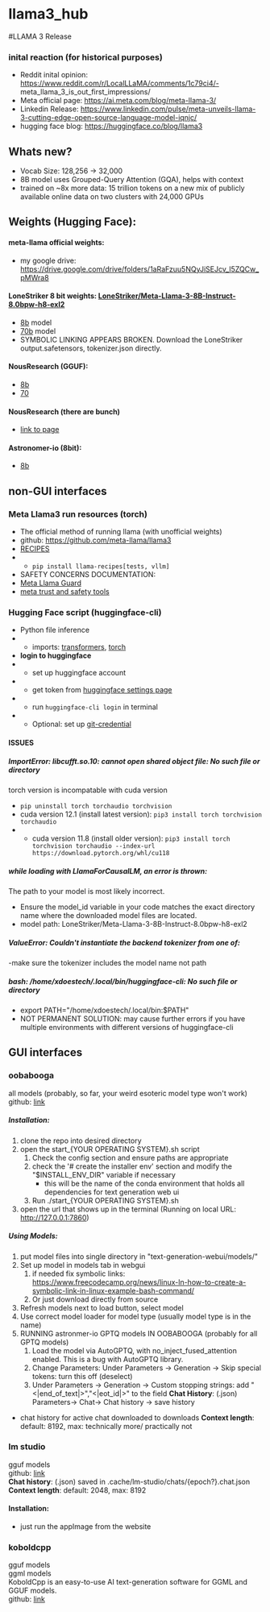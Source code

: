 # llama3_hub
#LLAMA 3 Release 
### inital reaction (for historical purposes)
- Reddit inital opinion: https://www.reddit.com/r/LocalLLaMA/comments/1c79ci4/- meta_llama_3_is_out_first_impressions/
- Meta official page: https://ai.meta.com/blog/meta-llama-3/ 
- Linkedin Release: https://www.linkedin.com/pulse/meta-unveils-llama-3-cutting-edge-open-source-language-model-iqnjc/
- hugging face blog: https://huggingface.co/blog/llama3

## Whats new?
* Vocab Size: 128,256 -> 32,000
* 8B model uses Grouped-Query Attention (GQA), helps with context
* trained on ~8x more data: 15 trillion tokens on a new mix of publicly available online data on two clusters with 24,000 GPUs
## Weights (Hugging Face):
#### meta-llama official weights: 
- my google drive: https://drive.google.com/drive/folders/1aRaFzuu5NQyJiSEJcv_I5ZQCw_pMWra8
#### LoneStriker 8 bit weights: [LoneStriker/Meta-Llama-3-8B-Instruct-8.0bpw-h8-exl2](https://huggingface.co/LoneStriker/Meta-Llama-3-8B-Instruct-8.0bpw-h8-exl2/discussions/1) 
- [8b](https://huggingface.co/LoneStriker/Meta-Llama-3-8B-Instruct-8.0bpw-h8-exl2) model
- [70b](https://huggingface.co/LoneStriker/Meta-Llama-3-70B-Instruct-2.25bpw-h6-exl2) model
- SYMBOLIC LINKING APPEARS BROKEN. Download the LoneStriker output.safetensors, tokenizer.json directly. 
#### NousResearch (GGUF): 
- [8b](https://huggingface.co/NousResearch/Meta-Llama-3-8B-Instruct-GGUF)
- [70](https://huggingface.co/NousResearch/Meta-Llama-3-70B-Instruct-GGUF)
#### NousResearch (there are bunch)
- [link to page](https://huggingface.co/NousResearch)
#### Astronomer-io (8bit):
- [8b](https://huggingface.co/astronomer-io/Llama-3-8B-Instruct-GPTQ-8-Bit/tree/main)

## non-GUI interfaces
### Meta Llama3 run resources (torch)
- The official method of running llama (with unofficial weights)
- github: https://github.com/meta-llama/llama3
- [RECIPES](https://github.com/meta-llama/llama-recipes)
- - `pip install llama-recipes[tests, vllm]`
- SAFETY CONCERNS DOCUMENTATION:
- [Meta Llama Guard](https://github.com/meta-llama/llama-recipes/tree/main/recipes/responsible_ai)
- [meta trust and safety tools](https://llama.meta.com/trust-and-safety/)

### Hugging Face script (huggingface-cli)
- Python file inference
- - imports: [transformers](https://pypi.org/project/transformers/), [torch](https://pypi.org/project/torch/)
- **login to huggingface**
- - set up huggingface account
- - get token from [huggingface settings page](https://huggingface.co/settings/tokens)
- - run `huggingface-cli login` in terminal
- - Optional: set up [git-credential](https://git-scm.com/book/en/v2/Git-Tools-Credential-Storage)

#### ISSUES
##### **ImportError: libcufft.so.10: cannot open shared object file: No such file or directory**
torch version is incompatable with cuda version
- `pip uninstall torch torchaudio torchvision`
- cuda version 12.1 (install latest version): `pip3 install torch torchvision torchaudio`
- - cuda version 11.8 (install older version): `pip3 install torch torchvision torchaudio --index-url https://download.pytorch.org/whl/cu118`
##### **while loading with LlamaForCausalLM, an error is thrown:**
The path to your model is most likely incorrect. 
- Ensure the model_id variable in your code matches the exact directory name where the downloaded model files are located.
- model path: LoneStriker/Meta-Llama-3-8B-Instruct-8.0bpw-h8-exl2
##### **ValueError: Couldn't instantiate the backend tokenizer from one of:**
-make sure the tokenizer includes the model name not path
##### **bash: /home/xdoestech/.local/bin/huggingface-cli: No such file or directory**
- export PATH="/home/xdoestech/.local/bin:$PATH"
- NOT PERMANENT SOLUTION: may cause further errors if you have multiple environments with different versions of huggingface-cli

## GUI interfaces
### oobabooga
all models (probably, so far, your weird esoteric model type won't work)<br>
github: [link](https://github.com/oobabooga/text-generation-webui)
##### Installation: 
1. clone the repo into desired directory
2. open the start_{YOUR OPERATING SYSTEM}.sh script
    1. Check the config section and ensure paths are appropriate
    2. check the '# create the installer env' section and modify the "$INSTALL_ENV_DIR" variable if necessary
       - this will be the name of the conda environment that holds all dependencies for text generation web ui
    3.  Run ./start_{YOUR OPERATING SYSTEM}.sh
3. open the url that shows up in the terminal (Running on local URL:  http://127.0.0.1:7860)
##### Using Models: 
1. put model files into single directory in "text-generation-webui/models/"
2. Set up model in models tab in webgui 
    1. if needed fix symbolic links: https://www.freecodecamp.org/news/linux-ln-how-to-create-a-symbolic-link-in-linux-example-bash-command/
    2. Or just download directly from source
3. Refresh models next to load button, select model
4. Use correct model loader for model type (usually model type is in the name)
5. RUNNING astronmer-io GPTQ models IN OOBABOOGA (probably for all GPTQ models)
    1. Load the model via AutoGPTQ, with no_inject_fused_attention enabled. This is a bug with AutoGPTQ library.
    2. Change Parameters: Under Parameters -> Generation -> Skip special tokens: turn this off (deselect)
    3. Under Parameters -> Generation -> Custom stopping strings: add "<|end_of_text|>","<|eot_id|>" to the field
**Chat History**: (.json) Parameters-> Chat-> Chat history -> save history
- chat history for active chat downloaded to downloads
**Context length**: default: 8192, max: technically more/ practically not
### lm studio
gguf models<br>
github: [link](https://lmstudio.ai/)<br>
**Chat history**: (.json) saved in .cache/lm-studio/chats/{epoch?}.chat.json
**Context length**: default: 2048, max: 8192
#### Installation: 
- just run the appImage from the website
### koboldcpp
gguf models<br>ggml models<br>
KoboldCpp is an easy-to-use AI text-generation software for GGML and GGUF models.<br>
github: [link](https://github.com/LostRuins/koboldcpp)